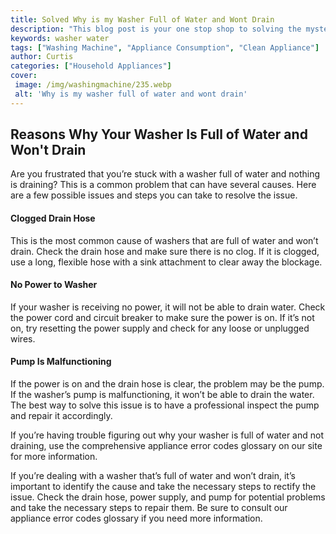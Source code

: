 ```yaml
---
title: Solved Why is my Washer Full of Water and Wont Drain
description: "This blog post is your one stop shop to solving the mystery of why your washer wont drain despite being full of water Learn why a washer behaves this way and how to get it draining correctly again"
keywords: washer water
tags: ["Washing Machine", "Appliance Consumption", "Clean Appliance"]
author: Curtis
categories: ["Household Appliances"]
cover: 
 image: /img/washingmachine/235.webp
 alt: 'Why is my washer full of water and wont drain'
---
```

## Reasons Why Your Washer Is Full of Water and Won't Drain
Are you frustrated that you’re stuck with a washer full of water and nothing is draining? This is a common problem that can have several causes. Here are a few possible issues and steps you can take to resolve the issue.

#### Clogged Drain Hose
This is the most common cause of washers that are full of water and won’t drain. Check the drain hose and make sure there is no clog. If it is clogged, use a long, flexible hose with a sink attachment to clear away the blockage.

#### No Power to Washer
If your washer is receiving no power, it will not be able to drain water. Check the power cord and circuit breaker to make sure the power is on. If it’s not on, try resetting the power supply and check for any loose or unplugged wires.

#### Pump Is Malfunctioning 
If the power is on and the drain hose is clear, the problem may be the pump. If the washer’s pump is malfunctioning, it won’t be able to drain the water. The best way to solve this issue is to have a professional inspect the pump and repair it accordingly.

If you’re having trouble figuring out why your washer is full of water and not draining, use the comprehensive appliance error codes glossary on our site for more information.

If you’re dealing with a washer that’s full of water and won’t drain, it’s important to identify the cause and take the necessary steps to rectify the issue. Check the drain hose, power supply, and pump for potential problems and take the necessary steps to repair them. Be sure to consult our appliance error codes glossary if you need more information.

